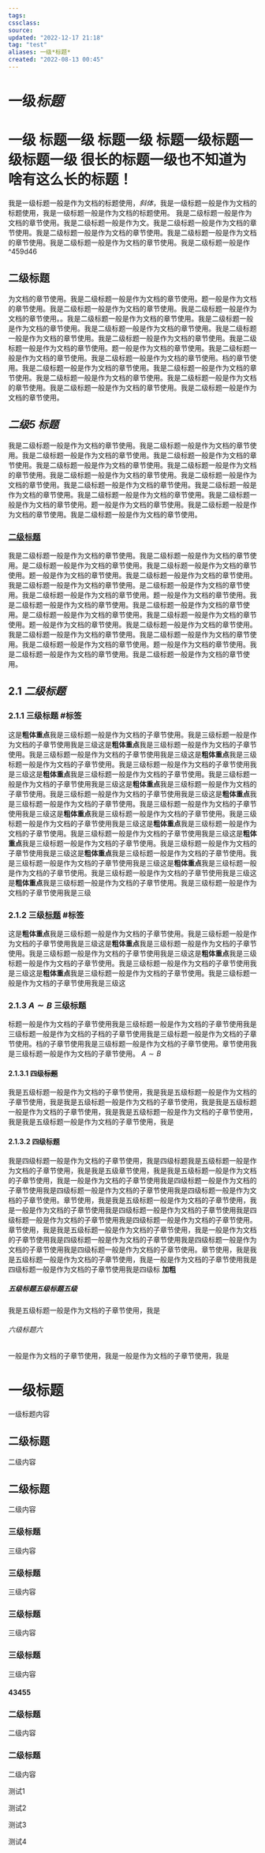 ```yaml
---
tags: 
cssclass:
source:
updated: "2022-12-17 21:18"
tag: "test"
aliases: 一级*标题*
created: "2022-08-13 00:45"
---
```

# 一级*标题*
# 一级 标题一级 标题一级 标题一级标题一级标题一级 很长的标题一级也不知道为啥有这么长的标题！ 
我是一级标题一般是作为文档的标题使用，*斜体*，我是一级标题一般是作为文档的标题使用，我是一级标题一般是作为文档的标题使用。
我是二级标题一般是作为文档的章节使用。我是二级标题一般是作为文。我是二级标题一般是作为文档的章节使用。我是二级标题一般是作为文档的章节使用。我是二级标题一般是作为文档的章节使用。我是二级标题一般是作为文档的章节使用。我是二级标题一般是作 ^459d46

## 二级标题
为文档的章节使用。我是二级标题一般是作为文档的章节使用。题一般是作为文档的章节使用。我是二级标题一般是作为文档的章节使用。我是二级标题一般是作为文档的章节使用。。我是二级标题一般是作为文档的章节使用。我是二级标题一般是作为文档的章节使用。我是二级标题一般是作为文档的章节使用。我是二级标题一般是作为文档的章节使用。我是二级标题一般是作为文档的章节使用。我是二级标题一般是作为文档的章节使用。题一般是作为文档的章节使用。我是二级标题一般是作为文档的章节使用。我是二级标题一般是作为文档的章节使用。档的章节使用。我是二级标题一般是作为文档的章节使用。我是二级标题一般是作为文档的章节使用。我是二级标题一般是作为文档的章节使用。我是二级标题一般是作为文档的章节使用。我是二级标题一般是作为文档的章节使用。我是二级标题一般是作为文档的章节使用。
## ***二级5 标题***
我是二级标题一般是作为文档的章节使用。我是二级标题一般是作为文档的章节使用。我是二级标题一般是作为文档的章节使用。我是二级标题一般是作为文档的章节使用。我是二级标题一般是作为文档的章节使用。我是二级标题一般是作为文档的章节使用。我是二级标题一般是作为文档的章节使用。我是二级标题一般是作为文档的章节使用。我是二级标题一般是作为文档的章节使用。我是二级标题一般是作为文档的章节使用。我是二级标题一般是作为文档的章节使用。我是二级标题一般是作为文档的章节使用。题一般是作为文档的章节使用。我是二级标题一般是作为文档的章节使用。我是二级标题一般是作为文档的章节使用。
### <u>二级标题</u>
我是二级标题一般是作为文档的章节使用。我是二级标题一般是作为文档的章节使用。是二级标题一般是作为文档的章节使用。我是二级标题一般是作为文档的章节使用。题一般是作为文档的章节使用。我是二级标题一般是作为文档的章节使用。我是二级标题一般是<font color=" #1d1b10 ">作为文档的章节使</font>用。是二级标题一般是作为文档的章节使用。我是二级标题一般是作为文档的章节使用。题一般是作为文档的章节使用。我是二级标题一般是作为文档的章节使用。我是二级标题一般是作为文档的章节使用。是二级标题一般是作为文档的章节使用。我是二级标题一般是作为文档的章节使用。题一般是作为文档的章节使用。我是二级标题一般是作为文档的章节使用。我是二级标题一般是作为文档的章节使用。我是二级标题一般是作为文档的章节使用。我是二级标题一般是作为文档的章节使用。题一般是作为文档的章节使用。我是二级标题一般是作为文档的章节使用。我是二级标题一般是作为文档的章节使用。
## 2.1 ***二级标题***
### 2.1.1 三级标题  #标签 
这是**粗体重点**我是三级标题一般是作为文档的子章节使用。我是三级标题一般是作为文档的子章节使用我是三级这是**粗体重点**我是三级标题一般是作为文档的子章节使用。我是三级标题一般是作为文档的子章节使用我是三级这是**粗体重点**我是三级标题一般是作为文档的子章节使用。我是三级标题一般是作为文档的子章节使用我是三级这是**粗体重点**我是三级标题一般是作为文档的子章节使用。我是三级标题一般是作为文档的子章节使用我是三级这是**粗体重点**我是三级标题一般是作为文档的子章节使用。我是三级标题一般是作为文档的子章节使用我是三级这是**粗体重点**我是三级标题一般是作为文档的子章节使用。我是三级标题一般是作为文档的子章节使用我是三级这是**粗体重点**我是三级标题一般是作为文档的子章节使用。我是三级标题一般是作为文档的子章节使用我是三级这是**粗体重点**我是三级标题一般是作为文档的子章节使用。我是三级标题一般是作为文档的子章节使用我是三级这是**粗体重点**我是三级标题一般是作为文档的子章节使用。我是三级标题一般是作为文档的子章节使用我是三级这是**粗体重点**我是三级标题一般是作为文档的子章节使用。我是三级标题一般是作为文档的子章节使用我是三级这是**粗体重点**我是三级标题一般是作为文档的子章节使用。我是三级标题一般是作为文档的子章节使用我是三级这是**粗体重点**我是三级标题一般是作为文档的子章节使用。我是三级标题一般是作为文档的子章节使用我是三级
### 2.1.2 三级<u>标题</u> #标签
这是**粗体重点**我是三级标题一般是作为文档的子章节使用。我是三级标题一般是作为文档的子章节使用我是三级这是**粗体重点**我是三级标题一般是作为文档的子章节使用。我是三级标题一般是作为文档的子章节使用我是三级这是**粗体重点**我是三级标题一般是作为文档的子章节使用。我是三级标题一般是作为文档的子章节使用我是三级这是**粗体重点**我是三级标题一般是作为文档的子章节使用。我是三级标题一般是作为文档的子章节使用我是三级这

### 2.1.3 $A\sim B$ 三级标题
标题一般是作为文档的子章节使用我是三级标题一般是作为文档的子章节使用我是三级标题一般是作为文档的子档的子章节使用我是三级标题一般是作为文档的子章节使用。档的子章节使用我是三级标题一般是作为文档的子章节使用。章节使用我是三级标题一般是作为文档的子章节使用。
 $A\sim B$ 
 
#### 2.1.3.1 四级~~标题~~
我是五级标题一般是作为文档的子章节使用，我是我是五级标题一般是作为文档的子章节使用，我是我是五级标题一般是作为文档的子章节使用，我是我是五级标题一般是作为文档的子章节使用，我是我是五级标题一般是作为文档的子章节使用，我是我是五级标题一般是作为文档的子章节使用，我是
#### 2.1.3.2 四级标题
我是四级标题一般是作为文档的子章节使用，我是四级标题我是五级标题一般是作为文档的子章节使用，我是我是五级章节使用，我是我是五级标题一般是作为文档的子章节使用，我是一般是作为文档的子章节使用我是四级标题一般是作为文档的子章节使用我是四级标题一般是作为文档的子章节使用我是四级标题一般是作为文档的子章节使用。章节使用，我是我是五级标题一般是作为文档的子章节使用，我是一般是作为文档的子章节使用我是四级标题一般是作为文档的子章节使用我是四级标题一般是作为文档的子章节使用我是四级标题一般是作为文档的子章节使用。章节使用，我是我是五级标题一般是作为文档的子章节使用，我是一般是作为文档的子章节使用我是四级标题一般是作为文档的子章节使用我是四级标题一般是作为文档的子章节使用我是四级标题一般是作为文档的子章节使用。章节使用，我是我是五级标题一般是作为文档的子章节使用，我是一般是作为文档的子章节使用我是四级标题一般是作为文档的子章节使用我是四级标
**加粗**
##### 五级标题五级标题五级
我是五级标题一般是作为文档的子章节使用，我是
###### 六级标题六
一般是作为文档的子章节使用，我是一般是作为文档的子章节使用，我是

# 一级标题
一级标题内容
## 二级标题
二级内容
## 二级标题
二级内容
### 三级标题
三级内容
### 三级标题
三级内容
### 三级标题
三级内容
### 三级标题
三级内容
#### 43455
### 二级标题
二级内容
### 二级标题
二级内容

测试1

测试2

测试3

测试4

